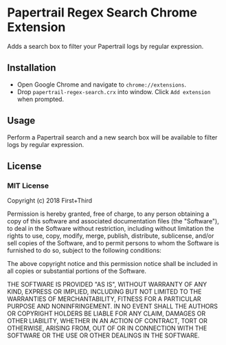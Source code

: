 # Papertrail Regex Search Chrome Extension

Adds a search box to filter your Papertrail logs by regular expression.

## Installation

- Open Google Chrome and navigate to `chrome://extensions`.
- Drop `papertrail-regex-search.crx` into window. Click `Add extension` when prompted.

## Usage

Perform a Papertrail search and a new search box will be available to filter logs by regular expression.

## License

### MIT License

Copyright (c) 2018 First+Third

Permission is hereby granted, free of charge, to any person obtaining a copy
of this software and associated documentation files (the "Software"), to deal
in the Software without restriction, including without limitation the rights
to use, copy, modify, merge, publish, distribute, sublicense, and/or sell
copies of the Software, and to permit persons to whom the Software is
furnished to do so, subject to the following conditions:

The above copyright notice and this permission notice shall be included in all
copies or substantial portions of the Software.

THE SOFTWARE IS PROVIDED "AS IS", WITHOUT WARRANTY OF ANY KIND, EXPRESS OR
IMPLIED, INCLUDING BUT NOT LIMITED TO THE WARRANTIES OF MERCHANTABILITY,
FITNESS FOR A PARTICULAR PURPOSE AND NONINFRINGEMENT. IN NO EVENT SHALL THE
AUTHORS OR COPYRIGHT HOLDERS BE LIABLE FOR ANY CLAIM, DAMAGES OR OTHER
LIABILITY, WHETHER IN AN ACTION OF CONTRACT, TORT OR OTHERWISE, ARISING FROM,
OUT OF OR IN CONNECTION WITH THE SOFTWARE OR THE USE OR OTHER DEALINGS IN THE
SOFTWARE.
